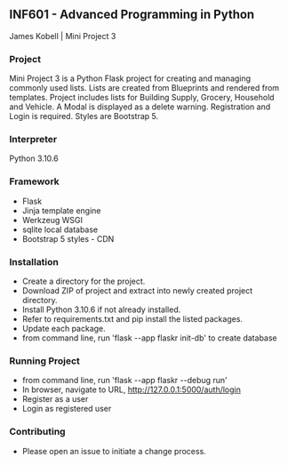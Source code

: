 ## INF601 - Advanced Programming in Python
James Kobell |
 Mini Project 3
 
 ### Project
 Mini Project 3 is a Python Flask project for creating and managing commonly used lists. Lists are created from Blueprints and rendered from templates. Project includes lists for Building Supply, Grocery, Household and Vehicle. A Modal is displayed as a delete warning. Registration and Login is required. Styles are Bootstrap 5.

### Interpreter
Python 3.10.6

### Framework
- Flask
- Jinja template engine
- Werkzeug WSGI
- sqlite local database
- Bootstrap 5 styles - CDN

### Installation
- Create a directory for the project.
- Download ZIP of project and extract into newly created project directory. 
- Install Python 3.10.6 if not already installed.
- Refer to requirements.txt and pip install the listed packages.
- Update each package.
- from command line, run 'flask --app flaskr init-db' to create database

### Running Project
- from command line, run 'flask --app flaskr --debug run'
- In browser, navigate to URL, http://127.0.0.1:5000/auth/login 
- Register as a user
- Login as registered user

### Contributing
- Please open an issue to initiate a change process.
